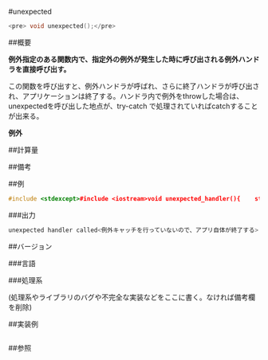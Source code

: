 #unexpected
```cpp
<pre> void unexpected();</pre>
```

##概要

<b>例外指定のある関数内で、指定外の例外が発生した時に呼び出される例外ハンドラを直接呼び出す。</b>

この関数を呼び出すと、例外ハンドラが呼ばれ、さらに終了ハンドラが呼び出され、アプリケーションは終了する。ハンドラ内で例外をthrowした場合は、unexpectedを呼び出した地点が、try-catch で処理されていればcatchすることが出来る。


<b>例外</b>



##計算量



##備考



##例

```cpp
#include <stdexcept>#include <iostream>void unexpected_handler(){    std::cout << "unexpected handler called" << std::endl;}int main(){    std::set_unexpected( unexpected_handler );    std::unexpected();    return 0;}
```

###出力

```cpp
unexpected handler called<例外キャッチを行っていないので、アプリ自体が終了する>
```

##バージョン


###言語



###処理系

(処理系やライブラリのバグや不完全な実装などをここに書く。なければ備考欄を削除)



##実装例

```cpp
```

##参照
```